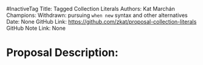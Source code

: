 #InactiveTag
Title: Tagged Collection Literals
Authors: Kat Marchán
Champions: Withdrawn: pursuing `when new` syntax and other alternatives
Date: None
GitHub Link: https://github.com/zkat/proposal-collection-literals
GitHub Note Link: None

# Proposal Description:
